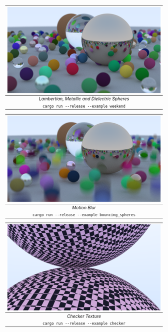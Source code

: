 | ![](examples/weekend.png)|
|:--:| 
| *Lambertian, Metallic and Dielectric Spheres* |
| `cargo run --release --example weekend` |

| ![](examples/bouncing_spheres.png)|
|:--:| 
| *Motion Blur* |
| `cargo run --release --example bouncing_spheres` |

| ![](examples/checker.png)|
|:--:| 
| *Checker Texture* |
| `cargo run --release --example checker` |
